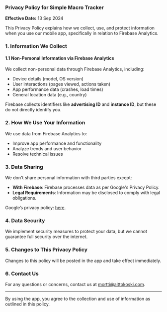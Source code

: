 ### Privacy Policy for Simple Macro Tracker

**Effective Date:** 13 Sep 2024

This Privacy Policy explains how we collect, use, and protect information when you use our mobile app, specifically in relation to Firebase Analytics.

### 1. **Information We Collect**

#### 1.1 **Non-Personal Information via Firebase Analytics**
We collect non-personal data through Firebase Analytics, including:
- Device details (model, OS version)
- User interactions (pages viewed, actions taken)
- App performance data (crashes, load times)
- General location data (e.g., country)

Firebase collects identifiers like **advertising ID** and **instance ID**, but these do not directly identify you.

### 2. **How We Use Your Information**
We use data from Firebase Analytics to:
- Improve app performance and functionality
- Analyze trends and user behavior
- Resolve technical issues

### 3. **Data Sharing**
We don't share personal information with third parties except:
- **With Firebase**: Firebase processes data as per Google's Privacy Policy.
- **Legal Requirements**: Information may be disclosed to comply with legal obligations.

Google’s privacy policy: [here](https://policies.google.com/privacy).

### 4. **Data Security**
We implement security measures to protect your data, but we cannot guarantee full security over the internet.

### 5. **Changes to This Privacy Policy**
Changes to this policy will be posted in the app and take effect immediately. 

### 6. **Contact Us**
For any questions or concerns, contact us at mortti@aittokoski.com. 

---

By using the app, you agree to the collection and use of information as outlined in this policy.
